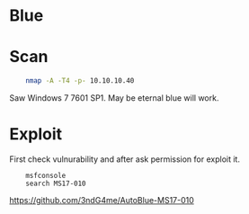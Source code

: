 # Blue

# Scan 

```bash
    nmap -A -T4 -p- 10.10.10.40
```

Saw Windows 7 7601 SP1. May be  eternal blue will work.


# Exploit

First check vulnurability and after ask permission for exploit it. 

```
    msfconsole
    search MS17-010
```

https://github.com/3ndG4me/AutoBlue-MS17-010